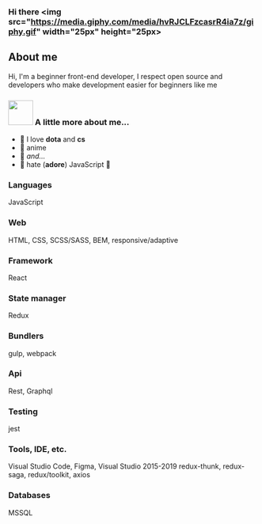 ### Hi there <img src="https://media.giphy.com/media/hvRJCLFzcasrR4ia7z/giphy.gif" width="25px" height="25px>

## About me 
Hi, I'm a beginner front-end developer, I respect open source and developers who make development easier for beginners like me

### <img src="https://media.giphy.com/media/VgCDAzcKvsR6OM0uWg/giphy.gif" width="50"> A little more about me...  

- 🍕 I love **dota** and **cs**
- 🌯 anime
- 🍔 *and...*
- 🍟 hate (**adore**) JavaScript 💛

### Languages
JavaScript

### Web
HTML, CSS, SCSS/SASS, BEM, responsive/adaptive

### Framework
React

### State manager
Redux

### Bundlers
gulp, webpack

### Api
Rest, Graphql

### Testing
jest

### Tools, IDE, etc.
Visual Studio Code, Figma, Visual Studio 2015-2019
redux-thunk, redux-saga, redux/toolkit, axios
### Databases
MSSQL
